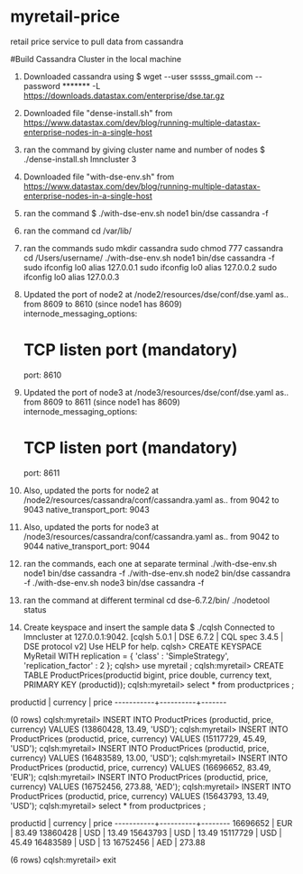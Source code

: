 # myretail-price
retail price service to pull data from cassandra

#Build Cassandra Cluster in the local machine
1. Downloaded cassandra using 
$ wget --user sssss_gmail.com --password ******* -L https://downloads.datastax.com/enterprise/dse.tar.gz

2. Downloaded file "dense-install.sh" from 
https://www.datastax.com/dev/blog/running-multiple-datastax-enterprise-nodes-in-a-single-host

3. ran the command by giving cluster name and number of nodes
$ ./dense-install.sh lmncluster 3

4. Downloaded file "with-dse-env.sh" from 
https://www.datastax.com/dev/blog/running-multiple-datastax-enterprise-nodes-in-a-single-host

5. ran the command
$ ./with-dse-env.sh node1 bin/dse cassandra -f

6. ran the command
cd /var/lib/

8. ran the commands
sudo mkdir cassandra
sudo chmod 777 cassandra
cd /Users/username/
./with-dse-env.sh node1 bin/dse cassandra -f
sudo ifconfig lo0 alias 127.0.0.1
sudo ifconfig lo0 alias 127.0.0.2
sudo ifconfig lo0 alias 127.0.0.3

9. Updated the port of node2 at /node2/resources/dse/conf/dse.yaml as.. from 8609 to 8610 (since node1 has 8609)
internode_messaging_options:
    # TCP listen port (mandatory)
    port: 8610
    
10. Updated the port of node3 at /node3/resources/dse/conf/dse.yaml as.. from 8609 to 8611 (since node1 has 8609)
internode_messaging_options:
    # TCP listen port (mandatory)
    port: 8611

11. Also, updated the ports for node2 at /node2/resources/cassandra/conf/cassandra.yaml as.. from 9042 to 9043
native_transport_port: 9043

12. Also, updated the ports for node3 at /node3/resources/cassandra/conf/cassandra.yaml as.. from 9042 to 9044
native_transport_port: 9044

13. ran the commands, each one at separate terminal
./with-dse-env.sh node1 bin/dse cassandra -f
./with-dse-env.sh node2 bin/dse cassandra -f
./with-dse-env.sh node3 bin/dse cassandra -f

14. ran the command at different terminal 
cd dse-6.7.2/bin/
./nodetool status

15. Create keyspace and insert the sample data
$ ./cqlsh 
Connected to lmncluster at 127.0.0.1:9042.
[cqlsh 5.0.1 | DSE 6.7.2 | CQL spec 3.4.5 | DSE protocol v2]
Use HELP for help.
cqlsh> CREATE KEYSPACE MyRetail WITH replication = { 'class' : 'SimpleStrategy', 'replication_factor' : 2 };
cqlsh> use myretail ;
cqlsh:myretail> CREATE TABLE ProductPrices(productid bigint, price double, currency text, PRIMARY KEY (productid));
cqlsh:myretail> select * from productprices ;

 productid | currency | price
-----------+----------+-------

(0 rows)
cqlsh:myretail> INSERT INTO ProductPrices (productid, price, currency) VALUES (13860428, 13.49, 'USD');
cqlsh:myretail> INSERT INTO ProductPrices (productid, price, currency) VALUES (15117729, 45.49, 'USD');
cqlsh:myretail> INSERT INTO ProductPrices (productid, price, currency) VALUES (16483589, 13.00, 'USD');
cqlsh:myretail> INSERT INTO ProductPrices (productid, price, currency) VALUES (16696652, 83.49, 'EUR');
cqlsh:myretail> INSERT INTO ProductPrices (productid, price, currency) VALUES (16752456, 273.88, 'AED');
cqlsh:myretail> INSERT INTO ProductPrices (productid, price, currency) VALUES (15643793, 13.49, 'USD');
cqlsh:myretail> select * from productprices ;

 productid | currency | price
-----------+----------+--------
  16696652 |      EUR |  83.49
  13860428 |      USD |  13.49
  15643793 |      USD |  13.49
  15117729 |      USD |  45.49
  16483589 |      USD |     13
  16752456 |      AED | 273.88

(6 rows)
cqlsh:myretail> exit
